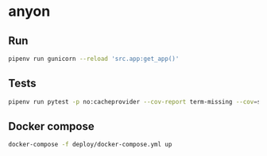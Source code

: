 # anyon

## Run

```bash
pipenv run gunicorn --reload 'src.app:get_app()'
```

## Tests

```bash
pipenv run pytest -p no:cacheprovider --cov-report term-missing --cov=src -s
```

## Docker compose

```bash
docker-compose -f deploy/docker-compose.yml up
```
